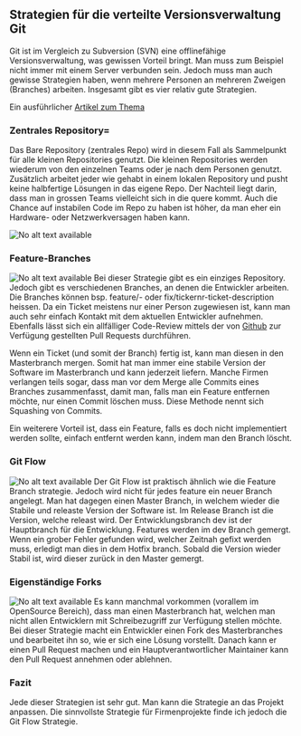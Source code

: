 ## Strategien für die verteilte Versionsverwaltung Git
Git ist im Vergleich zu Subversion (SVN) eine offlinefähige Versionsverwaltung, was gewissen Vorteil bringt. Man muss zum Beispiel nicht immer mit einem Server verbunden sein. Jedoch muss man auch gewisse Strategien haben, wenn mehrere Personen an mehreren Zweigen (Branches) arbeiten. Insgesamt gibt es vier relativ gute Strategien.


Ein ausführlicher [Artikel zum Thema](http://nvie.com/posts/a-successful-git-branching-model/)



### Zentrales Repository=
Das Bare Repository (zentrales Repo) wird in diesem Fall als Sammelpunkt für alle kleinen Repositories genutzt. Die kleinen Repositories werden wiederum von den einzelnen Teams oder je nach dem Personen genutzt. Zusätzlich arbeitet jeder wie gehabt in einem lokalen Repository und pusht keine halbfertige Lösungen in das eigene Repo. Der Nachteil liegt darin, dass man in grossen Teams vielleicht sich in die quere kommt. Auch die Chance auf instabilen Code im Repo zu haben ist höher, da man eher ein Hardware- oder Netzwerkversagen haben kann.


![No alt text available](/de/artikel/ct-programmieren/bare_repo.png)
### Feature-Branches
![No alt text available](/de/artikel/ct-programmieren/git-feature-branch.png)
Bei dieser Strategie gibt es ein einziges Repository. Jedoch gibt es verschiedenen Branches, an denen die Entwickler arbeiten. Die Branches können bsp. feature/- oder fix/tickernr-ticket-description heissen. Da ein Ticket meistens nur einer Person zugewiesen ist, kann man auch sehr einfach Kontakt mit dem aktuellen Entwickler aufnehmen. Ebenfalls lässt sich ein allfälliger Code-Review mittels der von [Github](https://www.github.com) zur Verfügung gestellten Pull Requests durchführen.


Wenn ein Ticket (und somit der Branch) fertig ist, kann man diesen in den Masterbranch mergen. Somit hat man immer eine stabile Version der Software im Masterbranch und kann jederzeit liefern. Manche Firmen verlangen teils sogar, dass man vor dem Merge alle Commits eines Branches zusammenfasst, damit man, falls man ein Feature entfernen möchte, nur einen Commit löschen muss. Diese Methode nennt sich Squashing von Commits.


Ein weiterere Vorteil ist, dass ein Feature, falls es doch nicht implementiert werden sollte, einfach entfernt werden kann, indem man den Branch löscht.














### Git Flow
![No alt text available](/de/artikel/ct-programmieren/git-flow.png)
Der Git Flow ist praktisch ähnlich wie die Feature Branch strategie. Jedoch wird nicht für jedes feature ein neuer Branch angelegt. Man hat dagegen einen Master Branch, in welchem wieder die Stabile und releaste Version der Software ist. Im Release Branch ist die Version, welche releast wird. Der Entwicklungsbranch dev ist der Hauptbranch für die Entwicklung. Features werden im dev Branch gemergt. Wenn ein grober Fehler gefunden wird, welcher Zeitnah gefixt werden muss, erledigt man dies in dem Hotfix branch. Sobald die Version wieder Stabil ist, wird dieser zurück in den Master gemergt.






### Eigenständige Forks
![No alt text available](/de/artikel/ct-programmieren/git-fork.png)
Es kann manchmal vorkommen (vorallem im OpenSource Bereich), dass man einen Masterbranch hat, welchen man nicht allen Entwicklern mit Schreibezugriff zur Verfügung stellen möchte. Bei dieser Strategie macht ein Entwickler einen Fork des Masterbranches und bearbeitet ihn so, wie er sich eine Lösung vorstellt. Danach kann er einen Pull Request machen und ein Hauptverantwortlicher Maintainer kann den Pull Request annehmen oder ablehnen.





### Fazit
Jede dieser Strategien ist sehr gut. Man kann die Strategie an das Projekt anpassen. Die sinnvollste Strategie für Firmenprojekte finde ich jedoch die Git Flow Strategie.
